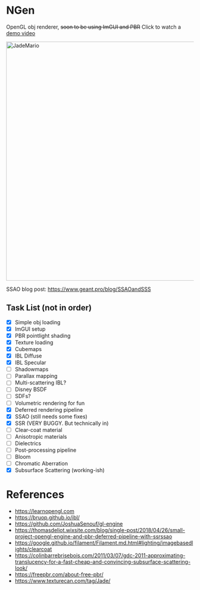 # NGen
 OpenGL obj renderer, ~~soon to be using ImGUI and PBR~~
 Click to watch a [demo video](https://www.youtube.com/watch?v=feHYQM1u6No)

 <img width="642" alt="JadeMario" src="https://github.com/user-attachments/assets/b3264d6b-3196-4f4f-bfe4-aa476223be3f">

SSAO blog post: https://www.geant.pro/blog/SSAOandSSS

## Task List (not in order)
- [X] Simple obj loading
- [X] ImGUI setup
- [x] PBR pointlight shading
- [X] Texture loading
- [x] Cubemaps
- [X] IBL Diffuse
- [X] IBL Specular
- [ ] Shadowmaps
- [ ] Parallax mapping
- [ ] Multi-scattering IBL?
- [ ] Disney BSDF
- [ ] SDFs?
- [ ] Volumetric rendering for fun
- [X] Deferred rendering pipeline
- [X] SSAO (still needs some fixes)
- [X] SSR (VERY BUGGY. But technically in)
- [ ] Clear-coat material
- [ ] Anisotropic materials
- [ ] Dielectrics
- [ ] Post-processing pipeline
- [ ] Bloom
- [ ] Chromatic Aberration
- [X] Subsurface Scattering (working-ish)

# References
- https://learnopengl.com
- https://bruop.github.io/ibl/
- https://github.com/JoshuaSenouf/gl-engine
- https://thomasdeliot.wixsite.com/blog/single-post/2018/04/26/small-project-opengl-engine-and-pbr-deferred-pipeline-with-ssrssao
- https://google.github.io/filament/Filament.md.html#lighting/imagebasedlights/clearcoat
- https://colinbarrebrisebois.com/2011/03/07/gdc-2011-approximating-translucency-for-a-fast-cheap-and-convincing-subsurface-scattering-look/
- https://freepbr.com/about-free-pbr/
- https://www.texturecan.com/tag/Jade/

